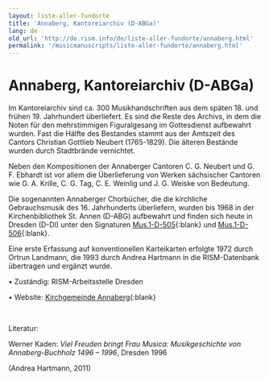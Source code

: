 ```yaml
---
layout: liste-aller-fundorte
title: 'Annaberg, Kantoreiarchiv (D-ABGa)'
lang: de
old_url: 'http://de.rism.info/de/liste-aller-fundorte/annaberg.html'
permalink: '/musicmanuscripts/liste-aller-fundorte/annaberg.html'
---
```



# Annaberg, Kantoreiarchiv (D-ABGa)

Im Kantoreiarchiv sind ca. 300 Musikhandschriften aus dem späten 18. und frühen 19. Jahrhundert überliefert. Es sind die Reste des Archivs, in dem die Noten für den mehrstimmigen Figuralgesang im Gottesdienst aufbewahrt wurden.  Fast die Hälfte des Bestandes stammt aus der Amtszeit des Cantors Christian Gottlieb Neubert (1765-1829). Die älteren Bestände wurden durch Stadtbrände vernichtet.

Neben den Kompositionen der Annaberger Cantoren C. G. Neubert und G. F. Ebhardt ist vor allem die Überlieferung von Werken sächsischer Cantoren wie G. A. Krille, C. G. Tag, C. E. Weinlig und J. G. Weiske von Bedeutung.

Die sogenannten Annaberger Chorbücher, die die kirchliche Gebrauchsmusik des 16. Jahrhunderts überliefern, wurden bis 1968 in der Kirchenbibliothek St. Annen (D-ABG) aufbewahrt und finden sich heute in Dresden (D-Dl) unter den Signaturen [Mus.1-D-505](https://opac.rism.info/search?id=211008049&View=rism "Opens external link in new window"){:blank} und [Mus.1-D-506](https://opac.rism.info/search?id=211006898&View=rism "Opens external link in new window"){:blank}.

Eine erste Erfassung auf konventionellen Karteikarten erfolgte 1972 durch Ortrun Landmann, die 1993 durch Andrea Hartmann in die RISM-Datenbank übertragen und ergänzt wurde.

• Zuständig: RISM-Arbeitsstelle Dresden

• Website: [Kirchgemeinde Annaberg](http://www.kirche-annaberg-buchholz.de/index.php?option=com_contact&task=view&contact_id=6&Itemid=47 "Opens external link in new window"){:blank}

&nbsp;

Literatur:

Werner Kaden: _Viel Freuden bringt Frau Musica: Musikgeschichte von Annaberg-Buchholz 1496 – 1996_, Dresden 1996

(Andrea Hartmann, 2011)

